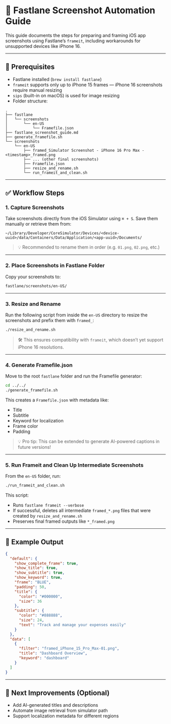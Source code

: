 # 📸 Fastlane Screenshot Automation Guide

This guide documents the steps for preparing and framing iOS app screenshots using Fastlane’s `frameit`, including workarounds for unsupported devices like iPhone 16.

---

## 🧹 Prerequisites

- Fastlane installed (`brew install fastlane`)
- `frameit` supports only up to iPhone 15 frames — iPhone 16 screenshots require manual resizing
- `sips` (built-in on macOS) is used for image resizing
- Folder structure:

```
.
├── fastlane
│   └── screenshots
│       └── en-US
│           └── Framefile.json
├── fastlane_screenshot_guide.md
├── generate_framefile.sh
└── screenshots
    └── en-US
        ├── framed_Simulator Screenshot - iPhone 16 Pro Max - <timestamp>_framed.png
        ├── ... (other final screenshots)
        ├── Framefile.json
        ├── resize_and_rename.sh
        └── run_frameit_and_clean.sh
```

---

## ✅ Workflow Steps

### 1. **Capture Screenshots**

Take screenshots directly from the iOS Simulator using `⌘ + S`. Save them manually or retrieve them from:

```
~/Library/Developer/CoreSimulator/Devices/<device-uuid>/data/Containers/Data/Application/<app-uuid>/Documents/
```

> 💡 Recommended to rename them in order (e.g. `01.png`, `02.png`, etc.)

---

### 2. **Place Screenshots in Fastlane Folder**

Copy your screenshots to:

```bash
fastlane/screenshots/en-US/
```

---

### 3. **Resize and Rename**

Run the following script from inside the `en-US` directory to resize the screenshots and prefix them with `framed_`:

```bash
./resize_and_rename.sh
```

> 🛠 This ensures compatibility with `frameit`, which doesn’t yet support iPhone 16 resolutions.

---

### 4. **Generate Framefile.json**

Move to the root `fastlane` folder and run the Framefile generator:

```bash
cd ../../
./generate_framefile.sh
```

This creates a `Framefile.json` with metadata like:

- Title
- Subtitle
- Keyword for localization
- Frame color
- Padding

> 💡 Pro tip: This can be extended to generate AI-powered captions in future versions!

---

### 5. **Run Frameit and Clean Up Intermediate Screenshots**

From the `en-US` folder, run:

```bash
./run_frameit_and_clean.sh
```

This script:

- Runs `fastlane frameit --verbose`
- If successful, deletes all intermediate `framed_*.png` files that were created by `resize_and_rename.sh`
- Preserves final framed outputs like `*_framed.png`

---

## 🚪 Example Output

```json
{
  "default": {
    "show_complete_frame": true,
    "show_title": true,
    "show_subtitle": true,
    "show_keyword": true,
    "frame": "BLUE",
    "padding": 50,
    "title": {
      "color": "#000000",
      "size": 36
    },
    "subtitle": {
      "color": "#888888",
      "size": 24,
      "text": "Track and manage your expenses easily"
    }
  },
  "data": [
    {
      "filter": "framed_iPhone_15_Pro_Max-01.png",
      "title": "Dashboard Overview",
      "keyword": "dashboard"
    }
  ]
}
```

---

## 🔄 Next Improvements (Optional)

- Add AI-generated titles and descriptions
- Automate image retrieval from simulator path
- Support localization metadata for different regions



